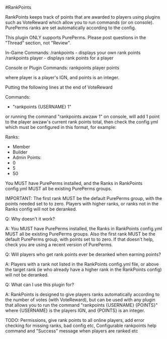 #RankPoints

RankPoints keeps track of points that are awarded to players using plugins such as VoteReward which allow you to run commands (or on console).  PurePerms ranks are set automatically according to the config.

This plugin ONLY supports PurePerms. Please post questions in the "Thread" section, not "Review".

In-Game Commands:
/rankpoints - displays your own rank points
/rankpoints player - displays rank points for a player

Console or Plugin Commands:
rankpoints player points

where player is a player's IGN, and points is an integer.

Putting the following lines at the end of VoteReward

Commands:
  - "rankpoints {USERNAME} 1"

or running the command "rankpoints awzaw 1" on console, will add 1 point to the player awzaw's current rank points total, then check the config.yml which must be configured in this format, for example:

Ranks:
- Member
- Builder
- Admin
Points:
- 0
- 5
- 50

You MUST have PurePerms installed, and the Ranks in RankPoints config.yml MUST all be existing PurePerms groups.

IMPORTANT:
The first rank MUST be the default PurePerms group, with the points needed set to to zero.  Players with higher ranks, or ranks not in the Ranks config will not be deranked.

Q: Why doesn't it work?

A: You MUST have PurePerms installed, the Ranks in RankPoints config.yml MUST all be existing PurePerms groups. Also the first rank MUST be the default PurePerms group, with points set to to zero. If that doesn't help, check you are using a recent version of PurePerms.

Q: Will players who get rank points ever be deranked when earning points?

A: Players with a rank not listed in the RankPoints config.yml file, or above the target rank (ie who already have a higher rank in the RankPoints config) will not be deranked.

Q: What can I use this plugin for?

A: RankPoints is designed to give players ranks automatically according to the number of votes (with VoteReward), but can be used with any plugin that allows you to run the command "rankpoints {USERNAME} {POINTS}" where {USERNAME} is the players IGN, and {POINTS} is an integer.

TODO:
Permissions, give rank points to all online players, add error checking for missing ranks, bad config etc, Configurable rankpoints help command and "Success" message when players are ranked etc

